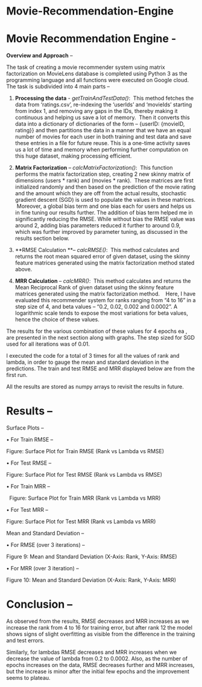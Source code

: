 # Movie-Recommendation-Engine

# Movie Recommendation Engine - 

**Overview and Approach** – 

The task of creating a movie recommender system using matrix factorization on MovieLens database is completed using Python 3 as the programming language and all functions were executed on Google cloud.  The task is subdivided into 4 main parts – 

1)	**Processing the data** - _getTrainAndTestData()_: 
This method fetches the data from ‘ratings.csv’, re-indexing the ‘userIds’ and ‘movieIds’ starting from index 1, and removing any gaps in the IDs, thereby making it continuous and helping us save a lot of memory.  Then it converts this data into a dictionary of dictionaries of the form – {userID: {movieID, rating}} and then partitions the data in a manner that we have an equal number of movies for each user in both training and test data and save these entries in a file for future reuse. This is a one-time activity saves us a lot of time and memory when performing further computation on this huge dataset, making processing efficient. 

2)	**Matrix Factorization** – _calcMatrixFactorization()_: 
This function performs the matrix factorization step, creating 2 new skinny matrix of dimensions (users * rank) and (movies * rank).  These matrices are first initialized randomly and then based on the prediction of the movie rating and the amount which they are off from the actual results, stochastic gradient descent (SGD) is used to populate the values in these matrices.  Moreover, a global bias term and one bias each for users and helps us in fine tuning our results further. The addition of bias term helped me in significantly reducing the RMSE. While without bias the RMSE value was around 2, adding bias parameters reduced it further to around 0.9, which was further improved by parameter tuning, as discussed in the results section below. 

3)	**RMSE Calculation **– _calcRMSE()_: 
This method calculates and returns the root mean squared error of given dataset, using the skinny feature matrices generated using the matrix factorization method stated above. 

4)	**MRR Calculation** – _calcMRR()_: 
This method calculates and returns the Mean Reciprocal Rank of given dataset using the skinny feature matrices generated using the matrix factorization method. 
  Here, I have evaluated this recommender system for ranks ranging from “4 to 16” in a step size of 4, and beta values – “0.2, 0.02, 0.002 and 0.0002”. A logarithmic scale tends to expose the most variations for beta values, hence the choice of these values.
 
The results for the various combination of these values for 4 epochs ea , are presented in the next section along with graphs. The step sized for SGD used for all iterations was of 0.01.

I executed the code for a total of 3 times for all the values of rank and lambda, in order to gauge the mean and standard deviation in the predictions. The train and test RMSE and MRR displayed below are from the first run.

All the results are stored as numpy arrays to revisit the results in future.
 
# Results – 

Surface Plots – 

•	For Train RMSE –  


Figure: Surface Plot for Train RMSE (Rank vs Lambda vs RMSE)



•	For Test RMSE – 



Figure: Surface Plot for Test RMSE (Rank vs Lambda vs RMSE) 

•	For Train MRR – 

  Figure: Surface Plot for Train MRR (Rank vs Lambda vs MRR)


•	For Test MRR – 



Figure: Surface Plot for Test MRR (Rank vs Lambda vs MRR)

Mean and Standard Deviation –

•	For RMSE (over 3 iterations) – 

Figure 9: Mean and Standard Deviation (X-Axis: Rank, Y-Axis: RMSE)

•	For MRR (over 3 iteration) –  

Figure 10: Mean and Standard Deviation (X-Axis: Rank, Y-Axis: MRR)

# **Conclusion** –

As observed from the results, RMSE decreases and MRR increases as we increase the rank from 4 to 16 for training error, but after rank 12 the model shows signs of slight overfitting as visible from the difference in the training and test errors. 

Similarly, for lambdas RMSE decreases and MRR increases when we decrease the value of lambda from 0.2 to 0.0002.
Also, as the number of epochs increases on the data, RMSE decreases further and MRR increases, but the increase is minor after the initial few epochs and the improvement seems to plateau.

